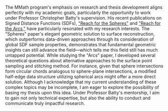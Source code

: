 The MMath program's emphasis on research and thesis development aligns perfectly with my academic goals, particularly the opportunity to work under Professor Christopher Batty's supervision. His recent publications on Signed Distance Functions (SDFs), ["Reach for the Spheres"](https://odedstein.com/projects/reach-for-the-spheres/) and ["Reach for the Arcs,"](https://odedstein.com/projects/reach-for-the-arcs/) have particularly resonated with my research interests. The "Spheres" paper's elegant geometric solution to surface reconstruction, which outperforms data-driven approaches through its consideration of global SDF sample properties, demonstrates that fundamental geometric insights can still advance the field—which tells me this field still has much untapped potential. While studying the "Arcs" paper, I developed several theoretical questions about alternative approaches to the surface point sampling and stitching method. For instance, given that sphere intersections form circular chords analogous to sphere-plane intersections, a modified half-edge data structure utilizing spherical arcs might offer a more direct solution. Although I acknowledge that my current understanding of these complex topics may be incomplete, I am eager to explore the possibility of basing my thesis upon this idea. Under Professor Batty's mentorship, I aim to gain not only technical expertise, but also the ability to conduct and communicate truly impactful research.
